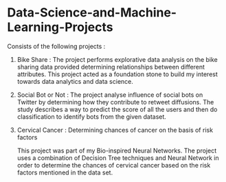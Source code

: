 # Data-Science-and-Machine-Learning-Projects

Consists of the following projects : 

  1. Bike Share : 
      The project performs explorative data analysis on the bike sharing data
      provided determining relationships between different attributes. This project acted as a foundation stone to build my interest towards data analytics and data science.
      
  2. Social Bot or Not : 
      The project analyse influence of social bots on Twitter by determining how they contribute to retweet diffusions. The study describes a way to predict the score of all the         users and then do classification to identify bots from the given dataset.
      
  3. Cervical Cancer : Determining chances of cancer on the basis of risk factors
  
      This project was part of my Bio-inspired Neural Networks. The project uses a combination of Decision Tree techniques and Neural Network in order to determine the chances of       cervical cancer based on the risk factors mentioned in the data set.
